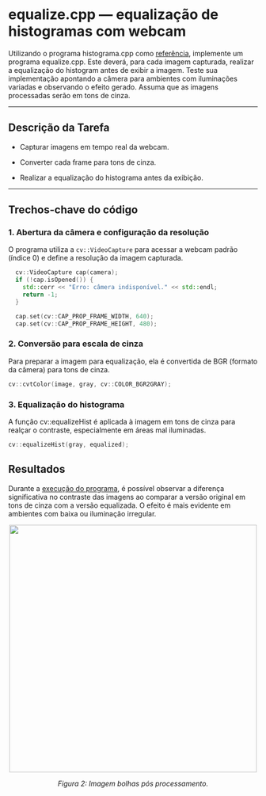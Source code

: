 # equalize.cpp — equalização de histogramas com webcam

Utilizando o programa histograma.cpp como [referência](https://agostinhobritojr.github.io/tutorial/pdi/histograma.html), implemente um programa equalize.cpp. Este deverá, para cada imagem capturada, realizar a equalização do histogram antes de exibir a imagem. Teste sua implementação apontando a câmera para ambientes com iluminações variadas e observando o efeito gerado. Assuma que as imagens processadas serão em tons de cinza.

---

## Descrição da Tarefa

- Capturar imagens em tempo real da webcam.

- Converter cada frame para tons de cinza.

- Realizar a equalização do histograma antes da exibição.

---

## Trechos-chave do código


### 1. Abertura da câmera e configuração da resolução
O programa utiliza a `cv::VideoCapture` para acessar a webcam padrão (índice 0) e define a resolução da imagem capturada.

```cpp
  cv::VideoCapture cap(camera);
  if (!cap.isOpened()) {
    std::cerr << "Erro: câmera indisponível." << std::endl;
    return -1;
  }

  cap.set(cv::CAP_PROP_FRAME_WIDTH, 640);
  cap.set(cv::CAP_PROP_FRAME_HEIGHT, 480);
```

### 2. Conversão para escala de cinza
Para preparar a imagem para equalização, ela é convertida de BGR (formato da câmera) para tons de cinza.

```cpp
cv::cvtColor(image, gray, cv::COLOR_BGR2GRAY);

```

### 3. Equalização do histograma
A função cv::equalizeHist é aplicada à imagem em tons de cinza para realçar o contraste, especialmente em áreas mal iluminadas.

```cpp
cv::equalizeHist(gray, equalized);  
```
## Resultados

Durante a [execução do programa](https://youtu.be/5gvMbqbpmCk), é possível observar a diferença significativa no contraste das imagens ao comparar a versão original em tons de cinza com a versão equalizada. O efeito é mais evidente em ambientes com baixa ou iluminação irregular.

<p align="center">
  <img src="./build/objetos_com_buracos.png" width="500"/>
</p>

<p align="center"><i>Figura 2: Imagem bolhas pós processamento.</i></p>

